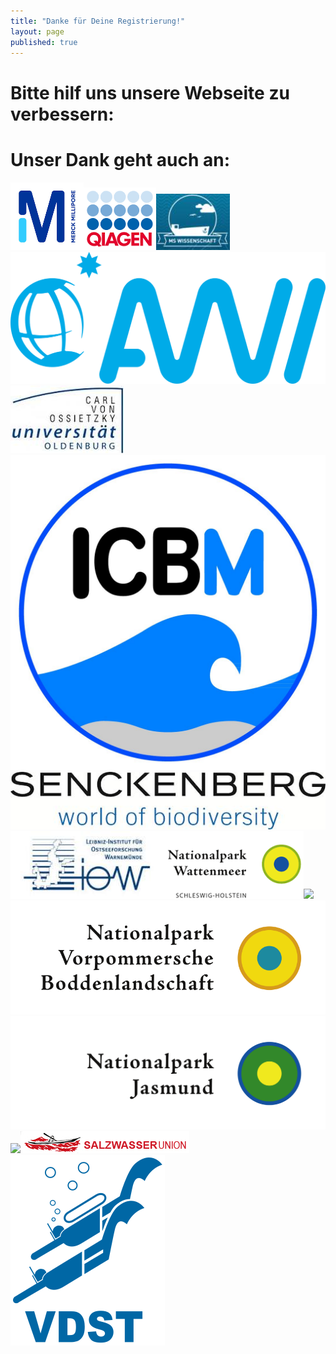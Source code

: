```yaml
---
title: "Danke für Deine Registrierung!"
layout: page
published: true
---
```


# Bitte hilf uns unsere Webseite zu verbessern: 

<script>(function(e,t,n,o){var s,c,r;e.SMCX=e.SMCX||[],t.getElementById(o)||(s=t.getElementsByTagName(n),c=s[s.length-1],r=t.createElement(n),r.type="text/javascript",r.async=!0,r.id=o,r.src=["https:"===location.protocol?"https://":"http://","widget.surveymonkey.com/collect/website/js/DNiWvrS5w5_2B7LV8fJmx8BYnzpwWGrUpQMUE4QPSVGyeXNS9MZUY1d5Gez5RQFMXA.js"].join(""),c.parentNode.insertBefore(r,c))})(window,document,"script","smcx-sdk");</script>


# Unser Dank geht auch an:

<div class="block">
<img src="/assets/images/millipore.png" width="117" height="108" /><img src="/assets/images/qiagen.png"><img src="/assets/images/ms_wissenschaft.jpg"><img src="/assets/images/awi_logo.svg"><img src="/assets/images/oldenburg.jpg"><img src="/assets/images/Logo_ICBM.jpg"><img src="/assets/images/senckenberg.jpg"><img src="/assets/images/iow.jpg"><img src="/assets/images/np_wattenmeer.png"><img src="/assets/images/Logo_Nationalpark_Niedersächsisches_Wattenmeer.svg.png"><img src="/assets/images/Logo_Nationalpark_Vorpommersche_Boddenlandschaft.svg.png"><img src="/assets/images/Logo_Nationalpark_Jasmund.svg.png"><img src="/assets/images/Logo_Biosphärenreservat_Mittelelbe.svg.png"><img src="/assets/images/salzwasserunion_logo.jpg"><img src="/assets/images/VDST_Logo.svg">
</div>
